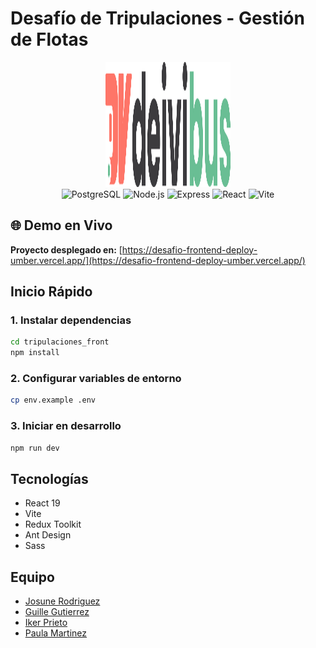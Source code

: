 # Desafío de Tripulaciones - Gestión de Flotas


<div align="center">
  <img src="tripulaciones_front/src/assets/logos/logo.svg" alt="Desafío de Tripulaciones" width="200" height="200">
</div>


<div align="center">
  <img src="https://img.shields.io/badge/PostgreSQL-316192?style=for-the-badge&logo=postgresql&logoColor=white" alt="PostgreSQL">
  <img src="https://img.shields.io/badge/Node.js-43853D?style=for-the-badge&logo=node.js&logoColor=white" alt="Node.js">
  <img src="https://img.shields.io/badge/Express.js-404D59?style=for-the-badge&logo=express&logoColor=white" alt="Express">
  <img src="https://img.shields.io/badge/React-20232A?style=for-the-badge&logo=react&logoColor=61DAFB" alt="React">
  <img src="https://img.shields.io/badge/Vite-646CFF?style=for-the-badge&logo=vite&logoColor=white" alt="Vite">
</div>

## 🌐 Demo en Vivo

**Proyecto desplegado en:** [https://desafio-frontend-deploy-umber.vercel.app/](https://desafio-frontend-deploy-umber.vercel.app/)



## Inicio Rápido

### 1. Instalar dependencias
```bash
cd tripulaciones_front
npm install
```

### 2. Configurar variables de entorno
```bash
cp env.example .env
```

### 3. Iniciar en desarrollo
```bash
npm run dev
```

## Tecnologías

- React 19
- Vite
- Redux Toolkit
- Ant Design
- Sass

## Equipo

- [Josune Rodriguez](https://github.com/JosuneRG)
- [Guille Gutierrez](https://github.com/GuilleG02)
- [Iker Prieto](https://github.com/IkerPrieto)
- [Paula Martinez](https://github.com/PaulaVegas)